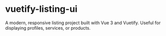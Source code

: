# vuetify-listing-ui
A modern, responsive listing project built with Vue 3 and Vuetify. Useful for displaying profiles, services, or products.
